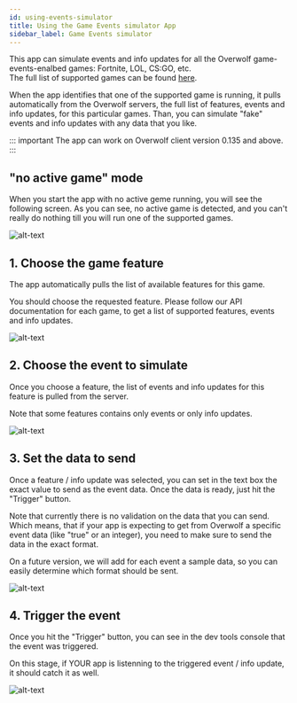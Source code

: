```yaml
---
id: using-events-simulator
title: Using the Game Events simulator App
sidebar_label: Game Events simulator
---
```


This app can simulate events and info updates for all the Overwolf game-events-enalbed games: Fortnite, LOL, CS:GO, etc.  
The full list of supported games can be found [here](../status/all).

When the app identifies that one of the supported game is running, it pulls automatically from the Overwolf servers, the full list of features, events and info updates, for this particular games. Than, you can simulate "fake" events and info updates with any data that you like.

::: important
The app can work on Overwolf client version 0.135 and above.
:::

## "no active game" mode

When you start the app with no active geme running, you will see the following screen.
As you can see, no active game is detected, and you can't really do nothing till you will run one of the supported games.

![alt-text](assets/events-simulator/non-active.png)

## 1. Choose the game feature

The app automatically pulls the list of available features for this game.

You should choose the requested feature.  Please follow our API documentation for each game, to get a list of supported features, events and info updates.

![alt-text](assets/events-simulator/1.png)


## 2. Choose the event to simulate

Once you choose a feature, the list of events and info updates for this feature is pulled from the server.

Note that some features contains only events or only info updates.  

![alt-text](assets/events-simulator/2.png)

## 3. Set the data to send

Once a feature / info update was selected, you can set in the text box the exact value to send as the event data. Once the data is ready, just hit the "Trigger" button.

Note that currently there is no validation on the data that you can send. Which means, that if your app is expecting to get from Overwolf a specific event data (like "true" or an integer), you need to make sure to send the data in the exact format.

On a future version, we will add for each event a sample data, so you can easily determine which format should be sent.

![alt-text](assets/events-simulator/3.png)

## 4. Trigger the event

Once you hit the "Trigger" button, you can see in the dev tools console that the event was triggered.

On this stage, if YOUR app is listenning to the triggered event / info update, it should catch it as well.

![alt-text](assets/events-simulator/console.png)
